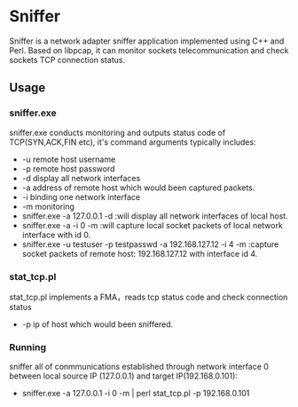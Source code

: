 # Sniffer

Sniffer is a network adapter sniffer application implemented using C++ and Perl. Based on libpcap, it can monitor sockets telecommunication and check sockets TCP connection status.

## Usage

### sniffer.exe

sniffer.exe conducts monitoring and outputs status code of TCP(SYN,ACK,FIN etc), it's command arguments typically includes:

* -u remote host username
* -p remote host password
* -d display all network interfaces
* -a address of remote host which would been captured packets.
* -i binding one network interface
* -m monitoring
* sniffer.exe -a 127.0.0.1 -d :will display all network interfaces of local host.
* sniffer.exe -a -i 0 -m  :will capture local socket packets of local network interface with id 0.
* sniffer.exe -u testuser -p testpasswd -a 192.168.127.12 -i 4 -m :capture socket packets of remote host: 192.168.127.12 with interface id 4.

### stat_tcp.pl

stat_tcp.pl implements a FMA，reads tcp status code and check connection status

* -p  ip of host which would been sniffered.

### Running

sniffer all of conmmunications established through network interface 0 between local source IP (127.0.0.1) and target IP(192.168.0.101):

* sniffer.exe -a 127.0.0.1 -i 0 -m | perl stat_tcp.pl -p 192.168.0.101